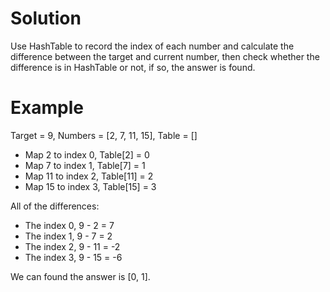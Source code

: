# Solution

Use HashTable to record the index of each number and calculate the difference between the target and current number, then check whether the difference is in HashTable or not, if so, the answer is found.

# Example

Target = 9, Numbers = [2, 7, 11, 15], Table = []

- Map 2 to index 0, Table[2] = 0
- Map 7 to index 1, Table[7] = 1
- Map 11 to index 2, Table[11] = 2
- Map 15 to index 3, Table[15] = 3

All of the differences:

- The index 0, 9 - 2 = 7
- The index 1, 9 - 7 = 2
- The index 2, 9 - 11 = -2
- The index 3, 9 - 15 = -6

We can found the answer is [0, 1].
